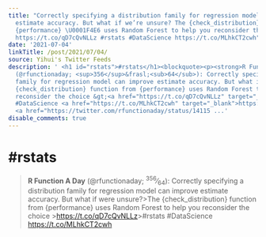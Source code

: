 ```yaml
---
title: "Correctly specifying a distribution family for regression model can improve
  estimate accuracy. But what if we’re unsure? The {check_distribution} function from
  {performance} \U0001F4E6 uses Random Forest to help you reconsider the choice ⚠️
  https://t.co/qD7cQvNLLz #rstats #DataScience https://t.co/MLhkCT2cwh"
date: '2021-07-04'
linkTitle: /post/2021/07/04/
source: Yihui's Twitter Feeds
description: ' <h1 id="rstats">#rstats</h1><blockquote><p><strong>R Function A Day</strong>
  (@rfunctionaday; <sup>356</sup>&frasl;<sub>64</sub>): Correctly specifying a distribution
  family for regression model can improve estimate accuracy. But what if were unsure?&gt;The
  {check_distribution} function from {performance} uses Random Forest to help you
  reconsider the choice &gt;<a href="https://t.co/qD7cQvNLLz" target="_blank">https://t.co/qD7cQvNLLz</a>&gt;#rstats
  #DataScience <a href="https://t.co/MLhkCT2cwh" target="_blank">https://t.co/MLhkCT2cwh</a>
  <a href="https://twitter.com/rfunctionaday/status/14115 ...'
disable_comments: true
---
```

 <h1 id="rstats">#rstats</h1><blockquote><p><strong>R Function A Day</strong> (@rfunctionaday; <sup>356</sup>&frasl;<sub>64</sub>): Correctly specifying a distribution family for regression model can improve estimate accuracy. But what if were unsure?&gt;The {check_distribution} function from {performance} uses Random Forest to help you reconsider the choice &gt;<a href="https://t.co/qD7cQvNLLz" target="_blank">https://t.co/qD7cQvNLLz</a>&gt;#rstats #DataScience <a href="https://t.co/MLhkCT2cwh" target="_blank">https://t.co/MLhkCT2cwh</a> <a href="https://twitter.com/rfunctionaday/status/14115 ...